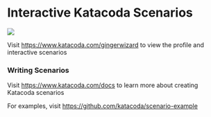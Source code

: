 # Interactive Katacoda Scenarios

[![](http://shields.katacoda.com/katacoda/gingerwizard/count.svg)](https://www.katacoda.com/gingerwizard "Get your profile on Katacoda.com")

Visit https://www.katacoda.com/gingerwizard to view the profile and interactive scenarios

### Writing Scenarios
Visit https://www.katacoda.com/docs to learn more about creating Katacoda scenarios

For examples, visit https://github.com/katacoda/scenario-example
